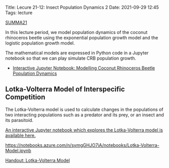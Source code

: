 Title: Lecure 21-12: Insect Population Dynamics 2
Date: 2021-09-29 12:45
Tags: lecture

[SUMMA21](https://aubreymoore.github.io/SUMMA21)


In this lecture period, we model population dynamics of the coconut rhinoceros
beetle using the exponential population growth model and the logistic population
growth model.

The mathematical models are expressed in Python code in a Jupyter notebook so
that we can play simulate CRB population growth.

* [Interactive Jupyter Notebook: Modelling Coconut Rhinoceros Beetle Population Dynamics](https://notebooks.azure.com/n/symgGHJO7iA/notebooks/crb_population_dynamics.ipynb)

## Lotka-Volterra Model of Interspecific Competition

The Lotka-Volterra model is used to calculate changes in the populations of two interacting populations
such as a predator and its prey, or an insect and its parasitoid.

[An interactive Jupyter notebook which explores the Lotka-Volterra model is available here.](https://notebooks.azure.com/n/fTohfbbUNNs/notebooks/Lotka-Volterra-Model.ipynb)

https://notebooks.azure.com/n/symgGHJO7iA/notebooks/Lotka-Volterra-Model.ipynb

[Handout: Lotka-Volterra Model](/pdfs/Lotka-Volterra-Model.html)
